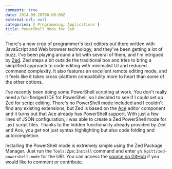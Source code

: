 ```yaml
---
comments: true
date: 2014-09-20T00:00:00Z
external-url: null
categories: [ Programming, Applications ]
title: PowerShell Mode for Zed
---
```


There's a new crop of programmer's text editors out there written with
JavaScript and Web browser technology, and they've been getting a lot of buzz.
I've been playing around a bit with several of them, and I'm intrigued by
[Zed][zed].  Zed steps a bit outside the traditional box and tries to bring a
simplified approach to code editing with minimalist UI and reduced command
complexity.  It also features an excellent remote editing mode, and it feels
like it takes cross-platform compatibility more to heart than some of the
other options.

I've recently been doing some PowerShell scripting at work.  You don't really
need a full-fledged IDE for PowerShell, so I decided to see if I could set up
Zed for script editing.  There's no PowerShell mode included and I couldn't
find any existing extensions, but Zed is based on the [Ace][ace] editor
component and it turns out that Ace already has PowerShell support.  With
just a few lines of JSON configuration, I was able to create a Zed PowerShell
mode for `.ps1` script files.  Thanks to the hidden functionality already
provided by Zed and Ace, you get not just syntax highlighting but also code
folding and autocompletion.

Installing the PowerShell mode is extremely simple using the Zed Package
Manager.  Just run the `Tools:Zpm:Install` command and enter
`gh:kpitt/zed-powershell-mode` for the URI.  You can access the
[source on GitHub][gh_psmode] if you would like to comment or contribute.

[zed]:       http://zedapp.org/
[ace]:       http://ace.c9.io/
[gh_psmode]: https://github.com/kpitt/zed-powershell-mode
